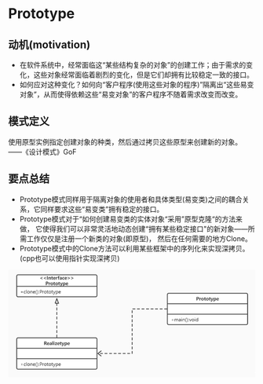 # Prototype

## 动机(motivation)
+ 在软件系统中，经常面临这“某些结构复杂的对象”的创建工作；由于需求的变化，这些对象经常面临着剧烈的变化，但是它们却拥有比较稳定一致的接口。
+ 如何应对这种变化？如何向“客户程序(使用这些对象的程序)”隔离出“这些易变对象”，从而使得依赖这些“易变对象”的客户程序不随着需求改变而改变。

## 模式定义
使用原型实例指定创建对象的种类，然后通过拷贝这些原型来创建新的对象。
——《设计模式》GoF

## 要点总结
+ Prototype模式同样用于隔离对象的使用者和具体类型(易变类)之间的耦合关系，它同样要求这些“易变类”拥有稳定的接口。
+ Prototype模式对于“如何创建易变类的实体对象“采用”原型克隆“的方法来做，
它使得我们可以非常灵活地动态创建“拥有某些稳定接口"的新对象——所需工作仅仅是注册一个新类的对象(即原型)，
然后在任何需要的地方Clone。
+ Prototype模式中的Clone方法可以利用某些框架中的序列化来实现深拷贝。(cpp也可以使用指针实现深拷贝)


![avatar](../Image/Prototype.png)